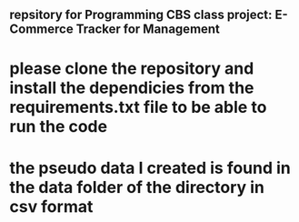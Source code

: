 ## repsitory for Programming CBS class project: E-Commerce Tracker for Management

# please clone the repository and install the dependicies from the requirements.txt file to be able to run the code
# the pseudo data I created is found in the data folder of the directory in csv format
